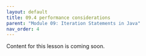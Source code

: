 ```yaml
---
layout: default
title: 09.4 performance considerations
parent: "Module 09: Iteration Statements in Java"
nav_order: 4
---
```


Content for this lesson is coming soon.
